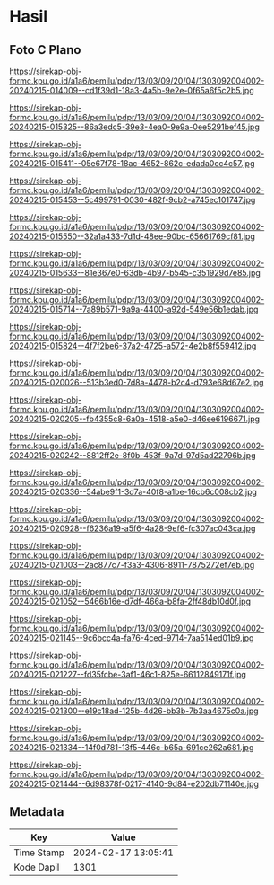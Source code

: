 # Hasil

## Foto C Plano

https://sirekap-obj-formc.kpu.go.id/a1a6/pemilu/pdpr/13/03/09/20/04/1303092004002-20240215-014009--cd1f39d1-18a3-4a5b-9e2e-0f65a6f5c2b5.jpg

https://sirekap-obj-formc.kpu.go.id/a1a6/pemilu/pdpr/13/03/09/20/04/1303092004002-20240215-015325--86a3edc5-39e3-4ea0-9e9a-0ee5291bef45.jpg

https://sirekap-obj-formc.kpu.go.id/a1a6/pemilu/pdpr/13/03/09/20/04/1303092004002-20240215-015411--05e67f78-18ac-4652-862c-edada0cc4c57.jpg

https://sirekap-obj-formc.kpu.go.id/a1a6/pemilu/pdpr/13/03/09/20/04/1303092004002-20240215-015453--5c499791-0030-482f-9cb2-a745ec101747.jpg

https://sirekap-obj-formc.kpu.go.id/a1a6/pemilu/pdpr/13/03/09/20/04/1303092004002-20240215-015550--32a1a433-7d1d-48ee-90bc-65661769cf81.jpg

https://sirekap-obj-formc.kpu.go.id/a1a6/pemilu/pdpr/13/03/09/20/04/1303092004002-20240215-015633--81e367e0-63db-4b97-b545-c351929d7e85.jpg

https://sirekap-obj-formc.kpu.go.id/a1a6/pemilu/pdpr/13/03/09/20/04/1303092004002-20240215-015714--7a89b571-9a9a-4400-a92d-549e56b1edab.jpg

https://sirekap-obj-formc.kpu.go.id/a1a6/pemilu/pdpr/13/03/09/20/04/1303092004002-20240215-015824--4f7f2be6-37a2-4725-a572-4e2b8f559412.jpg

https://sirekap-obj-formc.kpu.go.id/a1a6/pemilu/pdpr/13/03/09/20/04/1303092004002-20240215-020026--513b3ed0-7d8a-4478-b2c4-d793e68d67e2.jpg

https://sirekap-obj-formc.kpu.go.id/a1a6/pemilu/pdpr/13/03/09/20/04/1303092004002-20240215-020205--fb4355c8-6a0a-4518-a5e0-d46ee6196671.jpg

https://sirekap-obj-formc.kpu.go.id/a1a6/pemilu/pdpr/13/03/09/20/04/1303092004002-20240215-020242--8812ff2e-8f0b-453f-9a7d-97d5ad22796b.jpg

https://sirekap-obj-formc.kpu.go.id/a1a6/pemilu/pdpr/13/03/09/20/04/1303092004002-20240215-020336--54abe9f1-3d7a-40f8-a1be-16cb6c008cb2.jpg

https://sirekap-obj-formc.kpu.go.id/a1a6/pemilu/pdpr/13/03/09/20/04/1303092004002-20240215-020928--f6236a19-a5f6-4a28-9ef6-fc307ac043ca.jpg

https://sirekap-obj-formc.kpu.go.id/a1a6/pemilu/pdpr/13/03/09/20/04/1303092004002-20240215-021003--2ac877c7-f3a3-4306-8911-7875272ef7eb.jpg

https://sirekap-obj-formc.kpu.go.id/a1a6/pemilu/pdpr/13/03/09/20/04/1303092004002-20240215-021052--5466b16e-d7df-466a-b8fa-2ff48db10d0f.jpg

https://sirekap-obj-formc.kpu.go.id/a1a6/pemilu/pdpr/13/03/09/20/04/1303092004002-20240215-021145--9c6bcc4a-fa76-4ced-9714-7aa514ed01b9.jpg

https://sirekap-obj-formc.kpu.go.id/a1a6/pemilu/pdpr/13/03/09/20/04/1303092004002-20240215-021227--fd35fcbe-3af1-46c1-825e-66112849171f.jpg

https://sirekap-obj-formc.kpu.go.id/a1a6/pemilu/pdpr/13/03/09/20/04/1303092004002-20240215-021300--e19c18ad-125b-4d26-bb3b-7b3aa4675c0a.jpg

https://sirekap-obj-formc.kpu.go.id/a1a6/pemilu/pdpr/13/03/09/20/04/1303092004002-20240215-021334--14f0d781-13f5-446c-b65a-691ce262a681.jpg

https://sirekap-obj-formc.kpu.go.id/a1a6/pemilu/pdpr/13/03/09/20/04/1303092004002-20240215-021444--6d98378f-0217-4140-9d84-e202db71140e.jpg


## Metadata

| Key        | Value               |
| ---------- | ------------------- |
| Time Stamp | 2024-02-17 13:05:41 |
| Kode Dapil | 1301                |



